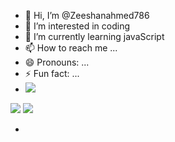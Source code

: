 - 👋 Hi, I’m @Zeeshanahmed786
- 👀 I’m interested in coding
- 🌱 I’m currently learning javaScript
- 📫 How to reach me ...
- 😄 Pronouns: ...
- ⚡ Fun fact: ...
-   <img src="https://img.shields.io/badge/HTML-E34F26?style=for-the-badge&logo=html5&logoColor=white" />
  <img src="https://img.shields.io/badge/CSS-1572B6?style=for-the-badge&logo=css3&logoColor=white" />
  <img src="https://img.shields.io/badge/JavaScript-F7DF1E?style=for-the-badge&logo=javascript&logoColor=black" />
</p>


- 

<!---
Zeeshanahmed786/Zeeshanahmed786 is a ✨ special ✨ repository because its `README.md` (this file) appears on your GitHub profile.
You can click the Preview link to take a look at your changes.
--->
